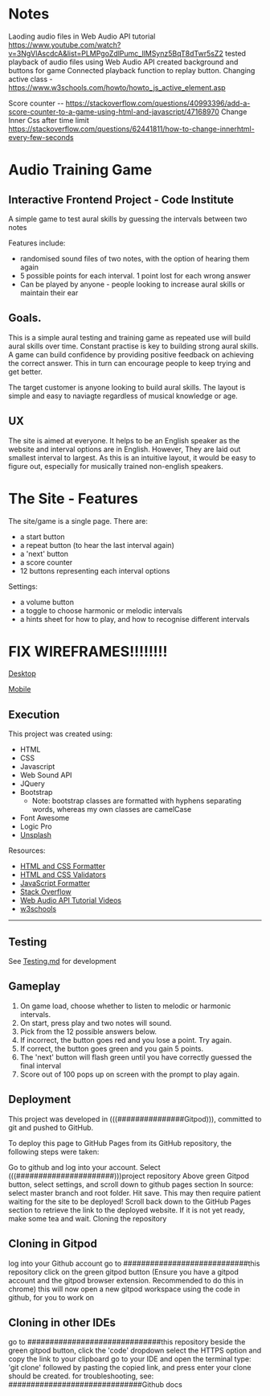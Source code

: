 # Notes

Laoding audio files in Web Audio API tutorial https://www.youtube.com/watch?v=3NgVlAscdcA&list=PLMPgoZdlPumc_llMSynz5BqT8dTwr5sZ2
tested playback of audio files using Web Audio API
created background and buttons for game
Connected playback function to replay button.
Changing active class - https://www.w3schools.com/howto/howto_js_active_element.asp

Score counter -- https://stackoverflow.com/questions/40993396/add-a-score-counter-to-a-game-using-html-and-javascript/47168970
Change Inner Css after time limit https://stackoverflow.com/questions/62441811/how-to-change-innerhtml-every-few-seconds
# Audio Training Game

## Interactive Frontend Project - Code Institute

A simple game to test aural skills by guessing the intervals between two notes

Features include:
- randomised sound files of two notes, with the option of hearing them again
- 5 possible points for each interval. 1 point lost for each wrong answer
- Can be played by anyone - people looking to increase aural skills or maintain their ear

## Goals.

This is a simple aural testing and training game as repeated use will build aural skills over time. Constant practise is key to building strong aural skills. A game can build confidence by providing positive feedback on achieving the correct answer. This in turn can encourage people to keep trying and get better.

The target customer is anyone looking to build aural skills. The layout is simple and easy to naviagte regardless of musical knowledge or age.

## UX

The site is aimed at everyone. It helps to be an English speaker as the website and interval options are in English. However, They are laid out smallest interval to largest. As this is an intuitive layout, it would be easy to figure out, especially for musically trained non-english speakers.

# The Site - Features

The site/game is a single page.
There are:
- a start button
- a repeat button (to hear the last interval again)
- a 'next' button
- a score counter
- 12 buttons representing each interval options

Settings:
- a volume button
- a toggle to choose harmonic or melodic intervals
- a hints sheet for how to play, and how to recognise different intervals

# FIX WIREFRAMES!!!!!!!!
[Desktop](/workspace/AudioGame/assets/wireframes/md-DesktopWireframe.png)

[Mobile](/workspace/AudioGame/assets/wireframes/mobileWireframe.png)


## Execution

This project was created using:

- HTML
- CSS 
- Javascript 
- Web Sound API 
- JQuery
- Bootstrap 
  - Note: bootstrap classes are formatted with hyphens separating words, whereas my own classes are camelCase
- Font Awesome 
- Logic Pro 
- [Unsplash](https://unsplash.com/)

Resources:

- [HTML and CSS Formatter](https://www.freeformatter.com/)
- [HTML and CSS Validators](https://validator.w3.org/)
- [JavaScript Formatter](https://beautifier.io/)
- [Stack Overflow](https://stackoverflow.com/)
- [Web Audio API Tutorial Videos](https://www.youtube.com/watch?v=3NgVlAscdcA&list=PLMPgoZdlPumc_llMSynz5BqT8dTwr5sZ2)
- [w3schools](https://www.w3schools.com/)
---
## Testing
See [Testing.md](/workspace/AudioGame/testing.md) for development


## Gameplay
1. On game load, choose whether to listen to melodic or harmonic intervals.
2. On start, press play and two notes will sound.
3. Pick from the 12 possible answers below.
4. If incorrect, the button goes red and you lose a point. Try again.
5. If correct, the button goes green and you gain 5 points.
6. The 'next' button will flash green until you have correctly guessed the final interval
7. Score out of 100 pops up on screen with the prompt to play again.



## Deployment

This project was developed in (((###############Gitpod))), committed to git and pushed to GitHub.

To deploy this page to GitHub Pages from its GitHub repository, the following steps were taken:

Go to github and log into your account.
Select (((######################)))project repository
Above green Gitpod button, select settings, and scroll down to github pages section
In source: select master branch and root folder.
Hit save. This may then require patient waiting for the site to be deployed!
Scroll back down to the GitHub Pages section to retrieve the link to the deployed website. If it is not yet ready, make some tea and wait.
Cloning the repository

## Cloning in Gitpod

log into your Github account
go to ############################this repository
click on the green gitpod button (Ensure you have a gitpod account and the gitpod browser extension. Recommended to do this in chrome)
this will now open a new gitpod workspace using the code in github, for you to work on

## Cloning in other IDEs

go to ##############################this repository
beside the green gitpod button, click the 'code' dropdown
select the HTTPS option and copy the link to your clipboard
go to your IDE and open the terminal
type: 'git clone' followed by pasting the copied link, and press enter
your clone should be created. for troubleshooting, see: ##############################Github docs